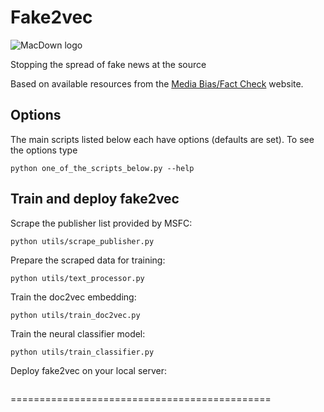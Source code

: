 # Fake2vec

![MacDown logo](http://macdown.uranusjr.com/static/images/logo-160.png)

Stopping the spread of fake news at the source

Based on available resources from the [Media Bias/Fact Check](http://www.mediabiasfactcheck.com) website.


Options
-----------------------------------------------------------------------------------------------
The main scripts listed below each have options (defaults are set). To see the options type
```
python one_of_the_scripts_below.py --help
```

Train and deploy fake2vec
-----------------------------------------------------------------------------------------------
Scrape the publisher list provided by MSFC:
```
python utils/scrape_publisher.py
```

Prepare the scraped data for training:
```
python utils/text_processor.py
```

Train the doc2vec embedding:
```
python utils/train_doc2vec.py
```

Train the neural classifier model:
```
python utils/train_classifier.py
```

Deploy fake2vec on your local server:
```cd app; python main.py
```
=============================================
